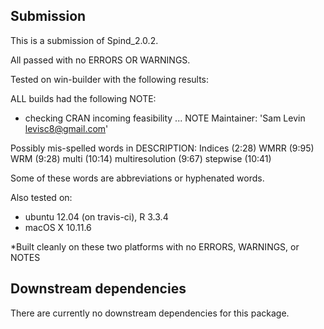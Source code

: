 ## Submission

This is a submission of Spind_2.0.2.

All passed with no ERRORS OR WARNINGS.

Tested on win-builder with the following results: 

ALL builds had the following NOTE: 
* checking CRAN incoming feasibility ... NOTE
Maintainer: 'Sam Levin <levisc8@gmail.com>'

Possibly mis-spelled words in DESCRIPTION:
  Indices (2:28)
  WMRR (9:95)
  WRM (9:28)
  multi (10:14)
  multiresolution (9:67)
  stepwise (10:41)

Some of these words are abbreviations or hyphenated words. 

Also tested on:
* ubuntu 12.04 (on travis-ci), R 3.3.4
* macOS X 10.11.6

*Built cleanly on these two platforms with no 
ERRORS, WARNINGS, or NOTES


## Downstream dependencies
There are currently no downstream dependencies for this package.

